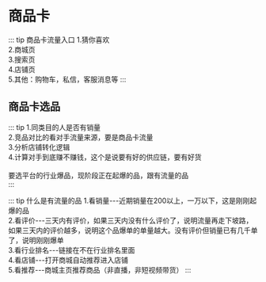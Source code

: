 # 商品卡

::: tip 商品卡流量入口
1.猜你喜欢<br/>
2.商城页<br/>
3.搜索页<br/>
4.店铺页<br/>
5.其他：购物车，私信，客服消息等
:::


## 商品卡选品


::: tip 
1.同类目的人是否有销量<br/>
2.竞品对比的看对手流量来源，要是商品卡流量<br/>
3.分析店铺转化逻辑<br/>
4.计算对手到底赚不赚钱，这个是说要有好的供应链，要有好货<br/>
<br/>
要选平台的行业爆品，现阶段正在起爆的品，跟有流量的品<br/>
:::


::: tip 什么是有流量的品
1.看销量---近期销量在200以上，一万以下，这是刚刚起爆的品<br/>
2.看评价---三天内有评价，如果三天内没有什么评价了，说明流量再走下坡路，如果三天内的评价越多，说明这个品爆单的单量越大。没有评价但销量已有几千单了，说明刚刚爆单<br/>
3.看行业排名---链接在不在行业排名里面<br/>
4.看店铺---打开商城自动推荐进入店铺<br/>
5.看推荐---商城主页推荐商品（非直播，非短视频带货）
:::
